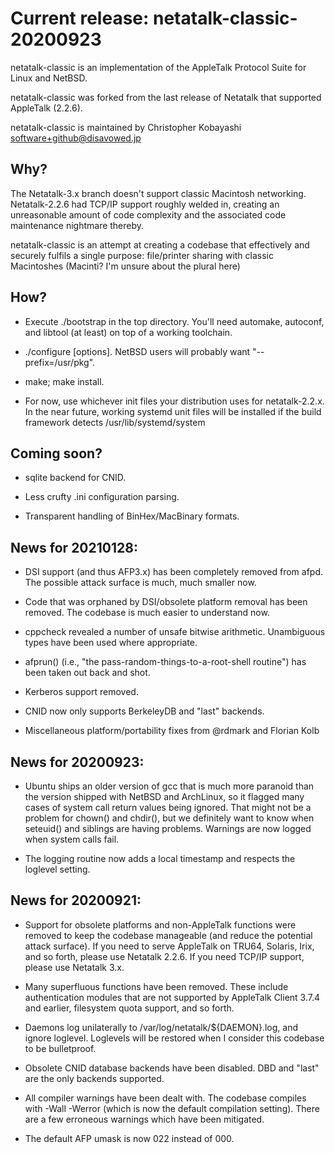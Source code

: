 # Current release: netatalk-classic-20200923

netatalk-classic is an implementation of the AppleTalk Protocol Suite for Linux
and NetBSD.

netatalk-classic was forked from the last release of Netatalk that supported
AppleTalk (2.2.6).

netatalk-classic is maintained by Christopher Kobayashi <software+github@disavowed.jp>

## Why?

The Netatalk-3.x branch doesn't support classic Macintosh networking.  Netatalk-2.2.6 had TCP/IP support roughly welded in, creating an unreasonable amount of code complexity and the associated code maintenance nightmare thereby.

netatalk-classic is an attempt at creating a codebase that effectively and securely fulfils a single purpose: file/printer sharing with classic Macintoshes (Macinti?  I'm unsure about the plural here)

## How?

* Execute ./bootstrap in the top directory.  You'll need automake, autoconf, and libtool (at least) on top of a working toolchain.

* ./configure [options].  NetBSD users will probably want "--prefix=/usr/pkg".

* make; make install.

* For now, use whichever init files your distribution uses for netatalk-2.2.x.  In the near future, working systemd unit files will be installed if the build framework detects /usr/lib/systemd/system

## Coming soon?

* sqlite backend for CNID.

* Less crufty .ini configuration parsing.

* Transparent handling of BinHex/MacBinary formats.

## News for 20210128:

* DSI support (and thus AFP3.x) has been completely removed from afpd.  The possible attack surface is much, much smaller now.

* Code that was orphaned by DSI/obsolete platform removal has been removed.  The codebase is much easier to understand now.

* cppcheck revealed a number of unsafe bitwise arithmetic.  Unambiguous types have been used where appropriate.

* afprun() (i.e., "the pass-random-things-to-a-root-shell routine") has been taken out back and shot.

* Kerberos support removed.

* CNID now only supports BerkeleyDB and "last" backends.

* Miscellaneous platform/portability fixes from @rdmark and Florian Kolb

## News for 20200923:

* Ubuntu ships an older version of gcc that is much more paranoid than the version shipped with NetBSD and ArchLinux, so it flagged many cases of system call return values being ignored.  That might not be a problem for chown() and chdir(), but we definitely want to know when seteuid() and siblings are having problems.  Warnings are now logged when system calls fail.

* The logging routine now adds a local timestamp and respects the loglevel setting.

## News for 20200921:

* Support for obsolete platforms and non-AppleTalk functions were removed to keep the codebase manageable (and reduce the potential attack surface).  If you need to serve AppleTalk on TRU64, Solaris, Irix, and so forth, please use Netatalk 2.2.6.  If you need TCP/IP support, please use Netatalk 3.x.

* Many superfluous functions have been removed.  These include authentication modules that are not supported by AppleTalk Client 3.7.4 and earlier, filesystem quota support, and so forth.

* Daemons log unilaterally to /var/log/netatalk/${DAEMON}.log, and ignore loglevel.  Loglevels will be restored when I consider this codebase to be bulletproof.

* Obsolete CNID database backends have been disabled.  DBD and "last" are the only backends supported.

* All compiler warnings have been dealt with.  The codebase compiles with -Wall -Werror (which is now the default compilation setting).  There are a few erroneous warnings which have been mitigated.

* The default AFP umask is now 022 instead of 000.
